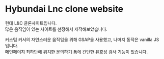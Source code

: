 # Hybundai Lnc clone website
현대 L&C 클론사이트입니다.   
많은 움직임이 있는 사이트를 선정해서 제작해보았습니다.   
   
커스텀 커서의 자연스러운 움직임을 위해 GSAP을 사용했고, 나머지 동작은 vanilla JS입니다.   
메인페이지 최하단에 위치한 문의하기 폼에 간단한 유효성 검사 기능이 있습니다.
